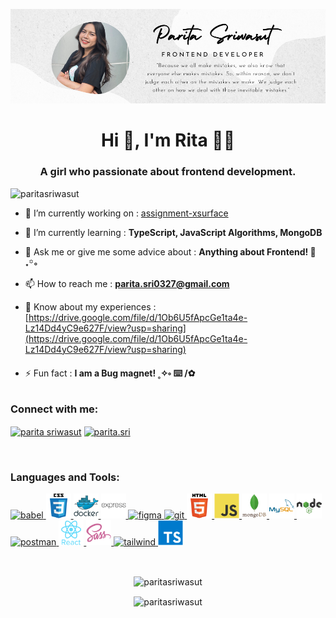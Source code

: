 ![Alt Text](https://github.com/ParitaSriwasut/ParitaSriwasut/blob/a8fcc53326d5659928914a8f39959c21e1b9e57b/Parita%20Sriwasut.png)


<h1 align="center">Hi 👋, I'm Rita 🖖🏻 </h1>
<h3 align="center">A girl who passionate about frontend development.</h3>

<p align="left"> <img src="https://komarev.com/ghpvc/?username=paritasriwasut&label=Profile%20views&color=0e75b6&style=flat" alt="paritasriwasut" /> </p>

- 🔭 I’m currently working on : [assignment-xsurface](https://github.com/ParitaSriwasut/assignment-xsurface)

- 🌱 I’m currently learning : **TypeScript, JavaScript Algorithms, MongoDB**

- 💬 Ask me or give me some advice about : **Anything about Frontend! 🔫˖꙳◦**

- 📫 How to reach me : **parita.sri0327@gmail.com**

- 📄 Know about my experiences : [https://drive.google.com/file/d/1Ob6U5fApcGe1ta4e-Lz14Dd4yC9e627F/view?usp=sharing](https://drive.google.com/file/d/1Ob6U5fApcGe1ta4e-Lz14Dd4yC9e627F/view?usp=sharing)

- ⚡ Fun fact : **I am a Bug magnet! ˳✧༚ ⌨️ /✿**

<h3 align="left">Connect with me:</h3>
<p align="left">
<a href="https://linkedin.com/in/parita sriwasut" target="blank"><img align="center" src="https://raw.githubusercontent.com/rahuldkjain/github-profile-readme-generator/master/src/images/icons/Social/linked-in-alt.svg" alt="parita sriwasut" height="30" width="40" /></a>
<a href="https://instagram.com/parita.sri" target="blank"><img align="center" src="https://raw.githubusercontent.com/rahuldkjain/github-profile-readme-generator/master/src/images/icons/Social/instagram.svg" alt="parita.sri" height="30" width="40" /></a>
</p>
</br>
<div align="center">  
<h3 align="left">Languages and Tools:</h3>
<p align="left"> <a href="https://babeljs.io/" target="_blank" rel="noreferrer"> <img src="https://www.vectorlogo.zone/logos/babeljs/babeljs-icon.svg" alt="babel" width="40" height="40"/> </a> <a href="https://www.w3schools.com/css/" target="_blank" rel="noreferrer"> <img src="https://raw.githubusercontent.com/devicons/devicon/master/icons/css3/css3-original-wordmark.svg" alt="css3" width="40" height="40"/> </a> <a href="https://www.docker.com/" target="_blank" rel="noreferrer"> <img src="https://raw.githubusercontent.com/devicons/devicon/master/icons/docker/docker-original-wordmark.svg" alt="docker" width="40" height="40"/> </a> <a href="https://expressjs.com" target="_blank" rel="noreferrer"> <img src="https://raw.githubusercontent.com/devicons/devicon/master/icons/express/express-original-wordmark.svg" alt="express" width="40" height="40"/> </a> <a href="https://www.figma.com/" target="_blank" rel="noreferrer"> <img src="https://www.vectorlogo.zone/logos/figma/figma-icon.svg" alt="figma" width="40" height="40"/> </a> <a href="https://git-scm.com/" target="_blank" rel="noreferrer"> <img src="https://www.vectorlogo.zone/logos/git-scm/git-scm-icon.svg" alt="git" width="40" height="40"/> </a> <a href="https://www.w3.org/html/" target="_blank" rel="noreferrer"> <img src="https://raw.githubusercontent.com/devicons/devicon/master/icons/html5/html5-original-wordmark.svg" alt="html5" width="40" height="40"/> </a> <a href="https://developer.mozilla.org/en-US/docs/Web/JavaScript" target="_blank" rel="noreferrer"> <img src="https://raw.githubusercontent.com/devicons/devicon/master/icons/javascript/javascript-original.svg" alt="javascript" width="40" height="40"/> </a> <a href="https://www.mongodb.com/" target="_blank" rel="noreferrer"> <img src="https://raw.githubusercontent.com/devicons/devicon/master/icons/mongodb/mongodb-original-wordmark.svg" alt="mongodb" width="40" height="40"/> </a> <a href="https://www.mysql.com/" target="_blank" rel="noreferrer"> <img src="https://raw.githubusercontent.com/devicons/devicon/master/icons/mysql/mysql-original-wordmark.svg" alt="mysql" width="40" height="40"/> </a> <a href="https://nodejs.org" target="_blank" rel="noreferrer"> <img src="https://raw.githubusercontent.com/devicons/devicon/master/icons/nodejs/nodejs-original-wordmark.svg" alt="nodejs" width="40" height="40"/> </a> <a href="https://postman.com" target="_blank" rel="noreferrer"> <img src="https://www.vectorlogo.zone/logos/getpostman/getpostman-icon.svg" alt="postman" width="40" height="40"/> </a> <a href="https://reactjs.org/" target="_blank" rel="noreferrer"> <img src="https://raw.githubusercontent.com/devicons/devicon/master/icons/react/react-original-wordmark.svg" alt="react" width="40" height="40"/> </a> <a href="https://sass-lang.com" target="_blank" rel="noreferrer"> <img src="https://raw.githubusercontent.com/devicons/devicon/master/icons/sass/sass-original.svg" alt="sass" width="40" height="40"/> </a> <a href="https://tailwindcss.com/" target="_blank" rel="noreferrer"> <img src="https://www.vectorlogo.zone/logos/tailwindcss/tailwindcss-icon.svg" alt="tailwind" width="40" height="40"/> </a> <a href="https://www.typescriptlang.org/" target="_blank" rel="noreferrer"> <img src="https://raw.githubusercontent.com/devicons/devicon/master/icons/typescript/typescript-original.svg" alt="typescript" width="40" height="40"/> </a> </p>
</div>
<br/>
<div align="center">
<p><img align="center" src="https://github-readme-stats.vercel.app/api/top-langs?username=paritasriwasut&show_icons=true&locale=en&layout=compact" alt="paritasriwasut" /></p>
<p><img align="center" src="https://github-readme-streak-stats.herokuapp.com/?user=paritasriwasut&" alt="paritasriwasut" /></p>  
</div>


